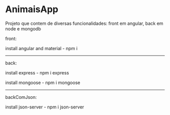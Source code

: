 # AnimaisApp
Projeto que contem de diversas funcionalidades: front em angular, back em node e mongodb

front: 

install angular and material - npm i

--------------------------------------------------------------------------------------------------------------------------------------------

back:

install express    - npm i express

install mongoose   - npm i mongoose

--------------------------------------------------------------------------------------------------------------------------------------------

backComJson:

install json-server - npm i json-server
